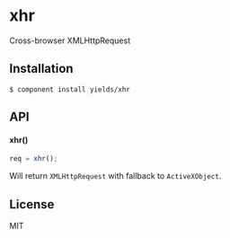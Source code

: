
# xhr

  Cross-browser XMLHttpRequest

## Installation

    $ component install yields/xhr

## API

#### xhr()

```javascript
req = xhr();
```

Will return `XMLHttpRequest` with fallback to `ActiveXObject`.

## License

  MIT
